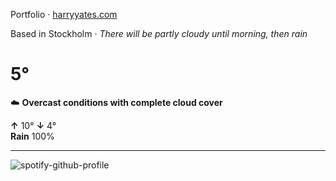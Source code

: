 Portfolio · [harryyates.com](https://harryyates.com)

<!-- WEATHER_START -->
Based in Stockholm · *There will be partly cloudy until morning, then rain*

# 5°
☁️ **Overcast conditions with complete cloud cover**

**↑** 10° **↓** 4°  
**Rain** 100%

---
<!-- WEATHER_END -->

<p align="left">
  <a>
    <img src="https://spotify-github-profile.kittinanx.com/api/view?uid=bigbello&cover_image=true&theme=natemoo-re&show_offline=true&background_color=121212&interchange=false&bar_color=53b14f&bar_color_cover=false" alt="spotify-github-profile">
  </a>
</p>